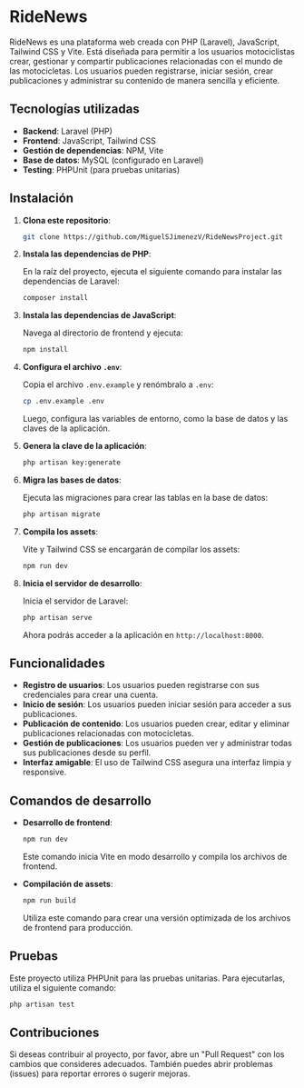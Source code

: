 # RideNews

RideNews es una plataforma web creada con PHP (Laravel), JavaScript, Tailwind CSS y Vite. Está diseñada para permitir a los usuarios motociclistas crear, gestionar y compartir publicaciones relacionadas con el mundo de las motocicletas. Los usuarios pueden registrarse, iniciar sesión, crear publicaciones y administrar su contenido de manera sencilla y eficiente.

## Tecnologías utilizadas

-   **Backend**: Laravel (PHP)
-   **Frontend**: JavaScript, Tailwind CSS
-   **Gestión de dependencias**: NPM, Vite
-   **Base de datos**: MySQL (configurado en Laravel)
-   **Testing**: PHPUnit (para pruebas unitarias)

## Instalación

1. **Clona este repositorio**:

    ```bash
    git clone https://github.com/MiguelSJimenezV/RideNewsProject.git
    ```

2. **Instala las dependencias de PHP**:

    En la raíz del proyecto, ejecuta el siguiente comando para instalar las dependencias de Laravel:

    ```bash
    composer install
    ```

3. **Instala las dependencias de JavaScript**:

    Navega al directorio de frontend y ejecuta:

    ```bash
    npm install
    ```

4. **Configura el archivo `.env`**:

    Copia el archivo `.env.example` y renómbralo a `.env`:

    ```bash
    cp .env.example .env
    ```

    Luego, configura las variables de entorno, como la base de datos y las claves de la aplicación.

5. **Genera la clave de la aplicación**:

    ```bash
    php artisan key:generate
    ```

6. **Migra las bases de datos**:

    Ejecuta las migraciones para crear las tablas en la base de datos:

    ```bash
    php artisan migrate
    ```

7. **Compila los assets**:

    Vite y Tailwind CSS se encargarán de compilar los assets:

    ```bash
    npm run dev
    ```

8. **Inicia el servidor de desarrollo**:

    Inicia el servidor de Laravel:

    ```bash
    php artisan serve
    ```

    Ahora podrás acceder a la aplicación en `http://localhost:8000`.

## Funcionalidades

-   **Registro de usuarios**: Los usuarios pueden registrarse con sus credenciales para crear una cuenta.
-   **Inicio de sesión**: Los usuarios pueden iniciar sesión para acceder a sus publicaciones.
-   **Publicación de contenido**: Los usuarios pueden crear, editar y eliminar publicaciones relacionadas con motocicletas.
-   **Gestión de publicaciones**: Los usuarios pueden ver y administrar todas sus publicaciones desde su perfil.
-   **Interfaz amigable**: El uso de Tailwind CSS asegura una interfaz limpia y responsive.

## Comandos de desarrollo

-   **Desarrollo de frontend**:

    ```bash
    npm run dev
    ```

    Este comando inicia Vite en modo desarrollo y compila los archivos de frontend.

-   **Compilación de assets**:

    ```bash
    npm run build
    ```

    Utiliza este comando para crear una versión optimizada de los archivos de frontend para producción.

## Pruebas

Este proyecto utiliza PHPUnit para las pruebas unitarias. Para ejecutarlas, utiliza el siguiente comando:

```bash
php artisan test
```

## Contribuciones

Si deseas contribuir al proyecto, por favor, abre un "Pull Request" con los cambios que consideres adecuados. También puedes abrir problemas (issues) para reportar errores o sugerir mejoras.

